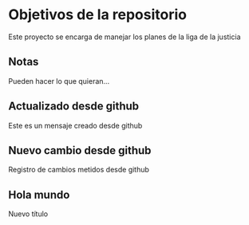 # Objetivos de la repositorio

Este proyecto se encarga de manejar los planes de la liga de la justicia


## Notas
Pueden hacer lo que quieran...

## Actualizado desde github

Este es un mensaje creado desde github

## Nuevo cambio desde github

Registro de cambios metidos desde github

## Hola mundo
Nuevo título

